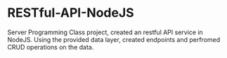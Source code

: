 # RESTful-API-NodeJS
Server Programming Class project, created an restful API service in NodeJS. Using the provided data layer, created endpoints and perfromed CRUD operations on the data. 
